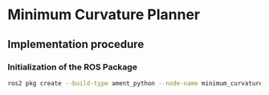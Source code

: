 # Minimum Curvature Planner

## Implementation procedure

### Initialization of the ROS Package

```bash
ros2 pkg create --build-type ament_python --node-name minimum_curvature_planner minimum_curvature_planner
```
